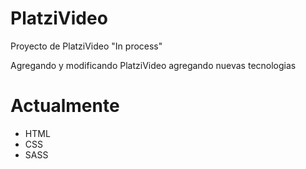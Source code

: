 # PlatziVideo
Proyecto de PlatziVideo "In process"

Agregando y modificando PlatziVideo agregando nuevas tecnologias 

# Actualmente
- HTML
- CSS
- SASS
